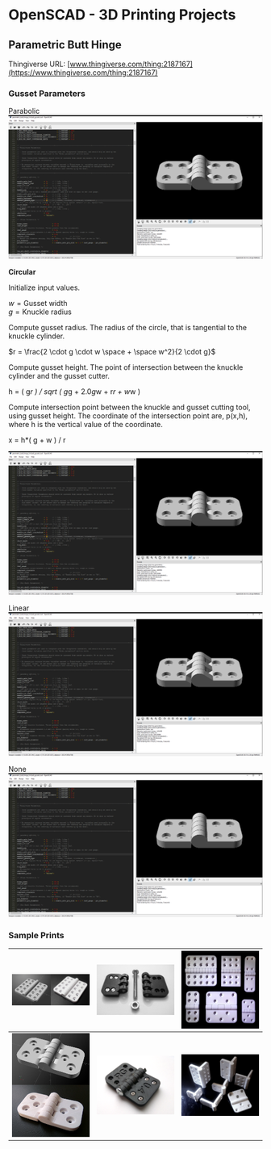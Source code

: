 # OpenSCAD - 3D Printing Projects

## Parametric Butt Hinge
Thingiverse URL: [www.thingiverse.com/thing:2187167](https://www.thingiverse.com/thing:2187167)
### Gusset Parameters

Parabolic
![Image](images/parametric_hinge/Parabolic.PNG)

**Circular**

Initialize input values.

 $w = \text{Gusset width}$<br>
 $g = \text{Knuckle radius}$

Compute gusset radius. The radius of the circle, that is tangential to the knuckle cylinder.

 $r = \frac{2 \cdot g \cdot w \space + \space w^2}{2 \cdot g}$

Compute gusset height. The point of intersection between the knuckle cylinder and the gusset cutter.

h = ( g*r ) / sqrt ( g*g + 2.0*g*w + r*r + w*w )

Compute intersection point between the knuckle and gusset cutting tool, using gusset height.
The coordinate of the intersection point are, p(x,h), where h is the vertical value of the coordinate.

x = h*( g + w ) / r

![Image](images/parametric_hinge/Circular.PNG)

Linear
![Image](images/parametric_hinge/Linear.PNG)

None
![Image](images/parametric_hinge/None.PNG)

### Sample Prints
| ![Image](images/parametric_hinge/composite_1_0.PNG) | ![Image](images/parametric_hinge/photo_4_0.png) | ![Image](images/parametric_hinge/photo_1_0.png) |
| - | - | - |
| ![Image](images/parametric_hinge/composite_2_0.PNG) | ![Image](images/parametric_hinge/photo_3_0.png) | ![Image](images/parametric_hinge/photo_2_0.png) |







  
